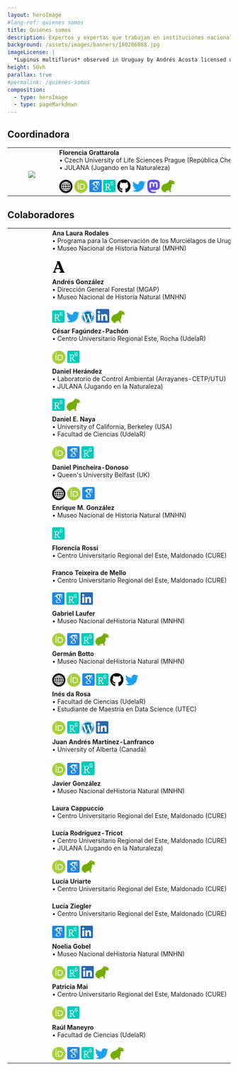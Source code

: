 ```yaml
---
layout: heroImage
#lang-ref: quienes somos
title: Quiénes somos
description: Expertos y expertas que trabajan en instituciones nacionales e internacionales y estudian diversos grupos de biodiversidad en diferentes áreas de conocimiento
background: /assets/images/banners/180266868.jpg
imageLicense: |
  *Lupinus multiflorus* observed in Uruguay by Andrés Acosta licensed under [CC-BY-NC](http://creativecommons.org/licenses/by-nc/4.0/) via [iNaturalist](https://www.gbif.org/occurrence/3698255731)
height: 50vh
parallax: true
#permalink: /quienes-somos
composition:
  - type: heroImage
  - type: pageMarkdown
---
```


## Coordinadora

<div class="integrantes" style="white-space: nowrap;" markdown="block">

|     |      |
|-----|------|
|<figure class="image is-128x128"><img class="is-rounded" style="padding-left: 0px; padding-bottom: 0px; padding-right: 0px; padding-top: 0px; float: right; text-align: center;" src="/assets/images/integrantes/florencia-grattarola.png"></figure> | **Florencia Grattarola** <br>&#x2022; Czech University of Life Sciences Prague (República Checa) <br>&#x2022; JULANA (Jugando en la Naturaleza) <br><br> <a dir="ltr" href="http://www.flograttarola.com" target="_blank" class="css-1qel8bw"><img class="is-rounded" src="/assets/images/social-media-icon/www.svg" width="30"></a> <a dir="ltr" href="http://orcid.org/0000-0001-8282-5732" target="_blank" class="css-1qel8bw"><img class="is-rounded" src="/assets/images/social-media-icon/orcid.svg" width="30"></a> <a dir="ltr" href="https://scholar.google.com/citations?user=9KCM81IAAAAJ&hl=es" target="_blank" class="css-1qel8bw"><img class="is-rounded" src="/assets/images/social-media-icon/google-scholar-square.svg" width="28"></a> <a dir="ltr" href="https://www.researchgate.net/profile/Florencia_Grattarola" target="_blank" class="css-1qel8bw"><img class="is-rounded" src="/assets/images/social-media-icon/researchgate-square.svg" width="28"></a> <a dir="ltr" href="http://www.github.com/bienflorencia" target="_blank" class="css-1qel8bw"><img class="is-rounded" src="/assets/images/social-media-icon/github.svg" width="30"></a> <a dir="ltr" href="http://www.twitter.com/flograttarola" target="_blank" class="css-1qel8bw"><img class="is-rounded" src="/assets/images/social-media-icon/twitter.svg" width="30"></a> <a dir="ltr" href="https://ecoevo.social/@flograttarola" target="_blank" class="css-1qel8bw"><img class="is-rounded" src="/assets/images/social-media-icon/mastodon.svg" width="28"></a> <a dir="ltr" href="https://www.naturalista.uy/users/flo_grattarola" target="_blank" class="css-1qel8bw"><img class="is-rounded" src="/assets/images/social-media-icon/naturalistauy.svg" width="32"></a> |

</div>



## Colaboradores

<div class="integrantes" style="white-space: nowrap;" markdown="block">

|     |      |
|-----|------|
|<figure class="image is-128x128"><img class="is-rounded" style="padding-left: 0px; padding-bottom: 0px; padding-right: 0px; padding-top: 0px; float: right; text-align: center;" src="/assets/images/integrantes/ana-laura-rodales.jpg"></figure> | **Ana Laura Rodales** <br>&#x2022; Programa para la Conservación de los Murciélagos de Uruguay <br>&#x2022; Museo Nacional de Historia Natural (MNHN) <br><br> <a dir="ltr" href="https://gub.academia.edu/AnaRodalesMari%C3%B1o" target="_blank" class="css-1qel8bw"><img class="is-rounded" src="/assets/images/social-media-icon/academia.svg" width="30"></a> |
|<figure class="image is-128x128"><img class="is-rounded" style="padding-left: 0px; padding-bottom: 0px; padding-right: 0px; padding-top: 0px; float: right; text-align: center;" src="/assets/images/integrantes/andres-gonzalez.jpg"></figure>| **Andrés González** <br>&#x2022; Dirección General Forestal (MGAP) <br>&#x2022; Museo Nacional de Historia Natural (MNHN) <br><br> <a dir="ltr" href="https://www.researchgate.net/profile/H_Gonzalez" target="_blank" class="css-1qel8bw"><img class="is-rounded" src="/assets/images/social-media-icon/researchgate-square.svg" width="28"></a> <a dir="ltr" href="http://www.twitter.com/andgon2639" target="_blank" class="css-1qel8bw"><img class="is-rounded" src="/assets/images/social-media-icon/twitter.svg" width="30"></a> <a dir="ltr" href="http://floradeluruguay.blogspot.com/" target="_blank" class="css-1qel8bw"><img class="is-rounded" src="/assets/images/social-media-icon/wordpress.svg" width="30"></a> <a dir="ltr" href="https://uy.linkedin.com/in/andr%C3%A9s-gonz%C3%A1lez-91101378" target="_blank" class="css-1qel8bw"><img class="is-rounded" src="/assets/images/social-media-icon/linkedin.svg" width="30"></a> <a dir="ltr" href="https://www.naturalista.uy/users/andrs158" target="_blank" class="css-1qel8bw"><img class="is-rounded" src="/assets/images/social-media-icon/naturalistauy.svg" width="32"></a> |
|<figure class="image is-128x128"><img class="is-rounded" style="padding-left: 0px; padding-bottom: 0px; padding-right: 0px; padding-top: 0px; float: right; text-align: center;" src="/assets/images/integrantes/cesar-fagundez.jpg"></figure>| **César Fagúndez-Pachón** <br>&#x2022; Centro Universitario Regional Este, Rocha (UdelaR) <br><br> <a dir="ltr" href="https://orcid.org/0000-0003-0528-5677" target="_blank" class="css-1qel8bw"><img class="is-rounded" src="/assets/images/social-media-icon/orcid.svg" width="30"></a> <a dir="ltr" href="https://www.researchgate.net/profile/Cesar-Fagundez" target="_blank" class="css-1qel8bw"><img class="is-rounded" src="/assets/images/social-media-icon/researchgate-square.svg" width="28"></a> |
|<figure class="image is-128x128"><img class="is-rounded" style="padding-left: 0px; padding-bottom: 0px; padding-right: 0px; padding-top: 0px; float: right; text-align: center;" src="/assets/images/integrantes/daniel-hernandez.jpg"></figure>| **Daniel Herández** <br>&#x2022; Laboratorio de Control Ambiental (Arrayanes-CETP/UTU) <br>&#x2022; JULANA (Jugando en la Naturaleza) <br><br> <a dir="ltr" href="https://www.researchgate.net/profile/Daniel-Hernandez-15" target="_blank" class="css-1qel8bw"><img class="is-rounded" src="/assets/images/social-media-icon/researchgate-square.svg" width="28"></a> <a dir="ltr" href="https://www.naturalista.uy/users/daniel_hp" target="_blank" class="css-1qel8bw"><img class="is-rounded" src="/assets/images/social-media-icon/naturalistauy.svg" width="32"></a> |
|<figure class="image is-128x128"><img class="is-rounded" style="padding-left: 0px; padding-bottom: 0px; padding-right: 0px; padding-top: 0px; float: right; text-align: center;" src="/assets/images/integrantes/daniel-naya.jpg"></figure>| **Daniel E. Naya** <br>&#x2022; University of California, Berkeley (USA) <br>&#x2022; Facultad de Ciencias (UdelaR) <br><br> <a dir="ltr" href="http://orcid.org/0000-0002-8311-9263" target="_blank" class="css-1qel8bw"><img class="is-rounded" src="/assets/images/social-media-icon/orcid.svg" width="30"></a> <a dir="ltr" href="https://scholar.google.com/citations?user=wuVKFgYAAAAJ" target="_blank" class="css-1qel8bw"><img class="is-rounded" src="/assets/images/social-media-icon/google-scholar-square.svg" width="28"></a> <a dir="ltr" href="https://www.researchgate.net/profile/Daniel-Naya" target="_blank" class="css-1qel8bw"><img class="is-rounded" src="/assets/images/social-media-icon/researchgate-square.svg" width="28"></a> |
|<figure class="image is-128x128"><img class="is-rounded" style="padding-left: 0px; padding-bottom: 0px; padding-right: 0px; padding-top: 0px; float: right; text-align: center;" src="/assets/images/integrantes/daniel-pincheira-donoso.jpg"></figure>| **Daniel Pincheira-Donoso** <br>&#x2022; Queen's University Belfast (UK) <br><br> <a dir="ltr" href="http://selectiondynamics.weebly.com/daniel-pincheira-donoso.html" target="_blank" class="css-1qel8bw"><img class="is-rounded" src="/assets/images/social-media-icon/www.svg" width="30"></a> <a dir="ltr" href="http://orcid.org/0000-0001-8282-5732" target="_blank" class="css-1qel8bw"><img class="is-rounded" src="/assets/images/social-media-icon/orcid.svg" width="30"></a> <a dir="ltr" href="https://scholar.google.com/citations?user=hd2lj1kAAAAJ" target="_blank" class="css-1qel8bw"><img class="is-rounded" src="/assets/images/social-media-icon/google-scholar-square.svg" width="28"></a> |
|<figure class="image is-128x128"><img class="is-rounded" style="padding-left: 0px; padding-bottom: 0px; padding-right: 0px; padding-top: 0px; float: right; text-align: center;" src="/assets/images/integrantes/enrique-m-gonzalez.jpg"></figure>| **Enrique M. González** <br>&#x2022; Museo Nacional de Historia Natural (MNHN) <br><br> <a dir="ltr" href="https://www.researchgate.net/profile/Enrique_Gonzalez33" target="_blank" class="css-1qel8bw"><img class="is-rounded" src="/assets/images/social-media-icon/researchgate-square.svg" width="28"></a> |
|<figure class="image is-128x128"><img class="is-rounded" style="padding-left: 0px; padding-bottom: 0px; padding-right: 0px; padding-top: 0px; float: right; text-align: center;" src="/assets/images/integrantes/integrante-sin-foto.png"></figure>| **Florencia Rossi** <br>&#x2022; Centro Universitario Regional del Este, Maldonado (CURE) <br><br> |
|<figure class="image is-128x128"><img class="is-rounded" style="padding-left: 0px; padding-bottom: 0px; padding-right: 0px; padding-top: 0px; float: right; text-align: center;" src="/assets/images/integrantes/franco-texeira-de-mello.jpg"></figure>| **Franco Teixeira de Mello** <br>&#x2022; Centro Universitario Regional del Este, Maldonado (CURE) <br><br> <a dir="ltr" href="https://scholar.google.com/citations?user=ya9VGPEAAAAJ" target="_blank" class="css-1qel8bw"><img class="is-rounded" src="/assets/images/social-media-icon/google-scholar-square.svg" width="28"></a> <a dir="ltr" href="https://www.researchgate.net/profile/Franco-Teixeira-De-Mello" target="_blank" class="css-1qel8bw"><img class="is-rounded" src="/assets/images/social-media-icon/researchgate-square.svg" width="28"></a>  <a dir="ltr" href="https://uy.linkedin.com/in/franco-teixeira-de-mello-426b3845" target="_blank" class="css-1qel8bw"><img class="is-rounded" src="/assets/images/social-media-icon/linkedin.svg" width="28"></a> |
|<figure class="image is-128x128"><img class="is-rounded" style="padding-left: 0px; padding-bottom: 0px; padding-right: 0px; padding-top: 0px; float: right; text-align: center;" src="/assets/images/integrantes/gabriel-laufer.png"></figure>| **Gabriel Laufer** <br>&#x2022; Museo Nacional deHistoria Natural (MNHN) <br><br> <a dir="ltr" href="http://orcid.org/0000-0002-8285-5023" target="_blank" class="css-1qel8bw"><img class="is-rounded" src="/assets/images/social-media-icon/orcid.svg" width="30"></a> <a dir="ltr" href="https://scholar.google.com/citations?user=q2E8n40AAAAJ" target="_blank" class="css-1qel8bw"><img class="is-rounded" src="/assets/images/social-media-icon/google-scholar-square.svg" width="28"></a> <a dir="ltr" href="https://www.researchgate.net/profile/Gabriel-Laufer" target="_blank" class="css-1qel8bw"><img class="is-rounded" src="/assets/images/social-media-icon/researchgate-square.svg" width="28"></a> <a dir="ltr" href="https://www.naturalista.uy/users/gabriellaufer" target="_blank" class="css-1qel8bw"><img class="is-rounded" src="/assets/images/social-media-icon/naturalistauy.svg" width="32"></a> |
|<figure class="image is-128x128"><img class="is-rounded" style="padding-left: 0px; padding-bottom: 0px; padding-right: 0px; padding-top: 0px; float: right; text-align: center;" src="/assets/images/integrantes/german-botto.jpg"></figure>| **Germán Botto** <br>&#x2022; Museo Nacional deHistoria Natural (MNHN) <br><br> <a dir="ltr" href="https://sites.google.com/view/germanbotto/" target="_blank" class="css-1qel8bw"><img class="is-rounded" src="/assets/images/social-media-icon/www.svg" width="30"></a> <a dir="ltr" href="http://orcid.org/0000-0002-4055-9277" target="_blank" class="css-1qel8bw"><img class="is-rounded" src="/assets/images/social-media-icon/orcid.svg" width="30"></a> <a dir="ltr" href="https://scholar.google.com/citations?user=xibgBckAAAAJ" target="_blank" class="css-1qel8bw"><img class="is-rounded" src="/assets/images/social-media-icon/google-scholar-square.svg" width="28"></a> <a dir="ltr" href="https://www.researchgate.net/profile/German-Botto" target="_blank" class="css-1qel8bw"><img class="is-rounded" src="/assets/images/social-media-icon/researchgate-square.svg" width="28"></a> <a dir="ltr" href="http://www.github.com/gbotto" target="_blank" class="css-1qel8bw"><img class="is-rounded" src="/assets/images/social-media-icon/github.svg" width="30"></a> <a dir="ltr" href="http://www.twitter.com/germanbotto1" target="_blank" class="css-1qel8bw"><img class="is-rounded" src="/assets/images/social-media-icon/twitter.svg" width="30"></a> |
|<figure class="image is-128x128"><img class="is-rounded" style="padding-left: 0px; padding-bottom: 0px; padding-right: 0px; padding-top: 0px; float: right; text-align: center;" src="/assets/images/integrantes/ines-da-rosa.jpg"></figure>| **Inés da Rosa** <br>&#x2022; Facultad de Ciencias (UdelaR) <br>&#x2022; Estudiante de Maestría en Data Science (UTEC) <br><br> <a dir="ltr" href="http://orcid.org/0000-0002-2832-554X" target="_blank" class="css-1qel8bw"><img class="is-rounded" src="/assets/images/social-media-icon/orcid.svg" width="30"></a> <a dir="ltr" href="https://www.researchgate.net/profile/Ines-Da-Rosa-Faravelli" target="_blank" class="css-1qel8bw"><img class="is-rounded" src="/assets/images/social-media-icon/researchgate-square.svg" width="28"></a> <a dir="ltr" href="https://data-analysis-ines-da-rosa.blogspot.com/" target="_blank" class="css-1qel8bw"><img class="is-rounded" src="/assets/images/social-media-icon/wordpress.svg" width="30"></a> <a dir="ltr" href="https://uy.linkedin.com/in/in%C3%A9s-da-rosa-faravelli-5b835b37" target="_blank" class="css-1qel8bw"><img class="is-rounded" src="/assets/images/social-media-icon/linkedin.svg" width="28"></a> |
|<figure class="image is-128x128"><img class="is-rounded" style="padding-left: 0px; padding-bottom: 0px; padding-right: 0px; padding-top: 0px; float: right; text-align: center;" src="/assets/images/integrantes/juan-andres-martinez-lanfranco.jpg"></figure>| **Juan Andrés Martínez-Lanfranco** <br>&#x2022; University of Alberta (Canadá) <br><br> <a dir="ltr" href="http://orcid.org/0000-0002-1692-1168" target="_blank" class="css-1qel8bw"><img class="is-rounded" src="/assets/images/social-media-icon/orcid.svg" width="30"></a> <a dir="ltr" href="https://scholar.google.com/citations?user=BlsEiqwAAAAJ" target="_blank" class="css-1qel8bw"><img class="is-rounded" src="/assets/images/social-media-icon/google-scholar-square.svg" width="28"></a> <a dir="ltr" href="https://www.researchgate.net/profile/Juan-Andres-Martinez-Lanfranco" target="_blank" class="css-1qel8bw"><img class="is-rounded" src="/assets/images/social-media-icon/researchgate-square.svg" width="30"></a>|
|<figure class="image is-128x128"><img class="is-rounded" style="padding-left: 0px; padding-bottom: 0px; padding-right: 0px; padding-top: 0px; float: right; text-align: center;" src="/assets/images/integrantes/javier-gonzalez.jpg"></figure>| **Javier González** <br>&#x2022; Museo Nacional deHistoria Natural (MNHN) <br><br> |
|<figure class="image is-128x128"><img class="is-rounded" style="padding-left: 0px; padding-bottom: 0px; padding-right: 0px; padding-top: 0px; float: right; text-align: center;" src="/assets/images/integrantes/integrante-sin-foto.png"></figure>| **Laura Cappuccio** <br>&#x2022; Centro Universitario Regional del Este, Maldonado (CURE) <br><br> |
|<figure class="image is-128x128"><img class="is-rounded" style="padding-left: 0px; padding-bottom: 0px; padding-right: 0px; padding-top: 0px; float: right; text-align: center;" src="/assets/images/integrantes/lucia-rodriguez-tricot.jpg"></figure>| **Lucía Rodríguez-Tricot** <br>&#x2022; Centro Universitario Regional del Este, Maldonado (CURE) <br>&#x2022; JULANA (Jugando en la Naturaleza) <br><br> <a dir="ltr" href="http://orcid.org/0000-0003-0949-9074" target="_blank" class="css-1qel8bw"><img class="is-rounded" src="/assets/images/social-media-icon/orcid.svg" width="30"></a> <a dir="ltr" href="https://scholar.google.com/citations?user=NZbc0JwAAAAJ" target="_blank" class="css-1qel8bw"><img class="is-rounded" src="/assets/images/social-media-icon/google-scholar-square.svg" width="28"></a> <a dir="ltr" href="https://www.naturalista.uy/users/lurtri" target="_blank" class="css-1qel8bw"><img class="is-rounded" src="/assets/images/social-media-icon/naturalistauy.svg" width="32"></a>|
|<figure class="image is-128x128"><img class="is-rounded" style="padding-left: 0px; padding-bottom: 0px; padding-right: 0px; padding-top: 0px; float: right; text-align: center;" src="/assets/images/integrantes/integrante-sin-foto.png"></figure>| **Lucía Uriarte** <br>&#x2022; Centro Universitario Regional del Este, Maldonado (CURE) <br><br> |
|<figure class="image is-128x128"><img class="is-rounded" style="padding-left: 0px; padding-bottom: 0px; padding-right: 0px; padding-top: 0px; float: right; text-align: center;" src="/assets/images/integrantes/lucia-ziegler.jpg"></figure>| **Lucía Ziegler** <br>&#x2022; Centro Universitario Regional del Este, Maldonado (CURE) <br><br> <a dir="ltr" href="https://scholar.google.com/citations?user=rTZzwwMAAAAJ&hl=es" target="_blank" class="css-1qel8bw"><img class="is-rounded" src="/assets/images/social-media-icon/google-scholar-square.svg" width="28"></a> <a dir="ltr" href="https://www.researchgate.net/profile/Lucia-Ziegler" target="_blank" class="css-1qel8bw"><img class="is-rounded" src="/assets/images/social-media-icon/researchgate-square.svg" width="28"></a> <a dir="ltr" href="https://uy.linkedin.com/in/lucia-ziegler-91645930" target="_blank" class="css-1qel8bw"><img class="is-rounded" src="/assets/images/social-media-icon/linkedin.svg" width="28"></a> |
|<figure class="image is-128x128"><img class="is-rounded" style="padding-left: 0px; padding-bottom: 0px; padding-right: 0px; padding-top: 0px; float: right; text-align: center;" src="/assets/images/integrantes/noelia-gobel.jpg"></figure>| **Noelia Gobel** <br>&#x2022; Museo Nacional deHistoria Natural (MNHN) <br><br> <a dir="ltr" href="http://orcid.org/0000-0002-7613-1897" target="_blank" class="css-1qel8bw"><img class="is-rounded" src="/assets/images/social-media-icon/orcid.svg" width="30"></a> <a dir="ltr" href="https://www.researchgate.net/profile/Noelia-Gobel" target="_blank" class="css-1qel8bw"><img class="is-rounded" src="/assets/images/social-media-icon/researchgate-square.svg" width="28"></a> <a dir="ltr" href="https://uy.linkedin.com/in/noelia-gobel-a54a971a6" target="_blank" class="css-1qel8bw"><img class="is-rounded" src="/assets/images/social-media-icon/linkedin.svg" width="28"></a> <a dir="ltr" href="https://www.naturalista.uy/users/noelia" target="_blank" class="css-1qel8bw"><img class="is-rounded" src="/assets/images/social-media-icon/naturalistauy.svg" width="32"></a> |
|<figure class="image is-128x128"><img class="is-rounded" style="padding-left: 0px; padding-bottom: 0px; padding-right: 0px; padding-top: 0px; float: right; text-align: center;" src="/assets/images/integrantes/patricia-mai.jpg"></figure>| **Patricia Mai** <br>&#x2022; Centro Universitario Regional del Este, Maldonado (CURE) <br><br> <a dir="ltr" href="http://orcid.org/0000-0003-0311-2131" target="_blank" class="css-1qel8bw"><img class="is-rounded" src="/assets/images/social-media-icon/orcid.svg" width="30"></a> <a dir="ltr" href="https://www.researchgate.net/profile/Patricia-Mai-Morente" target="_blank" class="css-1qel8bw"><img class="is-rounded" src="/assets/images/social-media-icon/researchgate-square.svg" width="28"></a> |
|<figure class="image is-128x128"><img class="is-rounded" style="padding-left: 0px; padding-bottom: 0px; padding-right: 0px; padding-top: 0px; float: right; text-align: center;" src="/assets/images/integrantes/raul-maneyro.jpg"></figure>| **Raúl Maneyro** <br>&#x2022; Facultad de Ciencias (UdelaR) <br><br> <a dir="ltr" href="http://orcid.org/0000-0003-3440-8701" target="_blank" class="css-1qel8bw"><img class="is-rounded" src="/assets/images/social-media-icon/orcid.svg" width="30"></a> <a dir="ltr" href="https://scholar.google.com/citations?user=5xEY_c4AAAAJ" target="_blank" class="css-1qel8bw"><img class="is-rounded" src="/assets/images/social-media-icon/google-scholar-square.svg" width="28"></a> <a dir="ltr" href="https://www.researchgate.net/profile/Raul-Maneyro" target="_blank" class="css-1qel8bw"><img class="is-rounded" src="/assets/images/social-media-icon/researchgate-square.svg" width="28"></a> <a dir="ltr" href="http://www.twitter.com/Raul_Maneyro" target="_blank" class="css-1qel8bw"><img class="is-rounded" src="/assets/images/social-media-icon/twitter.svg" width="30"></a> <a dir="ltr" href="https://www.naturalista.uy/users/ulra" target="_blank" class="css-1qel8bw"><img class="is-rounded" src="/assets/images/social-media-icon/naturalistauy.svg" width="32"></a>|

</div>
